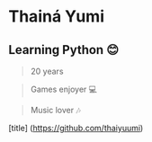 # **Thainá Yumi**
## Learning Python :blush:
> 20 years

> Games enjoyer :computer:

> Music lover :notes:

[title] (https://github.com/thaiyuumi)